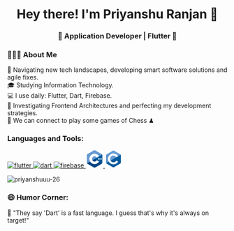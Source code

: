 <h1 align="center">Hey there! I'm Priyanshu Ranjan 👋</h1>
<h3 align="center">🫧 Application Developer | Flutter 🫧</h3>

<h3 align="left">👨🏻‍💻 About Me</h3>
<p align="left">
  🔧 Navigating new tech landscapes, developing smart software solutions and agile fixes.<br>
  🎓 Studying Information Technology.<br>
  💻 I use daily: Flutter, Dart, Firebase.<br>
  🫠 Investigating Frontend Architectures and perfecting my development strategies.<br>
  👯 We can connect to play some games of Chess ♟
</p>

<h3 align="left">Languages and Tools:</h3>
<p align="left">
  <a href="https://flutter.dev" target="_blank" rel="noreferrer">
    <img src="https://www.vectorlogo.zone/logos/flutterio/flutterio-icon.svg" alt="flutter" width="40" height="40"/>
  </a>
  <a href="https://dart.dev" target="_blank" rel="noreferrer">
    <img src="https://www.vectorlogo.zone/logos/dartlang/dartlang-icon.svg" alt="dart" width="40" height="40"/>
  </a>
  <a href="https://firebase.google.com/" target="_blank" rel="noreferrer">
    <img src="https://www.vectorlogo.zone/logos/firebase/firebase-icon.svg" alt="firebase" width="40" height="40"/>
  </a>
  <a href="https://www.w3schools.com/cpp/" target="_blank" rel="noreferrer">
    <img src="https://raw.githubusercontent.com/devicons/devicon/master/icons/cplusplus/cplusplus-original.svg" alt="cplusplus" width="40" height="40"/>
  </a>
  <a href="https://www.cprogramming.com/" target="_blank" rel="noreferrer">
    <img src="https://raw.githubusercontent.com/devicons/devicon/master/icons/c/c-original.svg" alt="c" width="40" height="40"/>
  </a>
</p>


<p><img align="center" src="https://github-readme-stats.vercel.app/api/top-langs?username=priyanshuuu-26&show_icons=true&locale=en&layout=compact" alt="priyanshuuu-26" /></p>


<h3 align="left">😄 Humor Corner:</h3>
<p align="left">
  🚀 "They say 'Dart' is a fast language. I guess that's why it's always on target!"<br>
</p>

